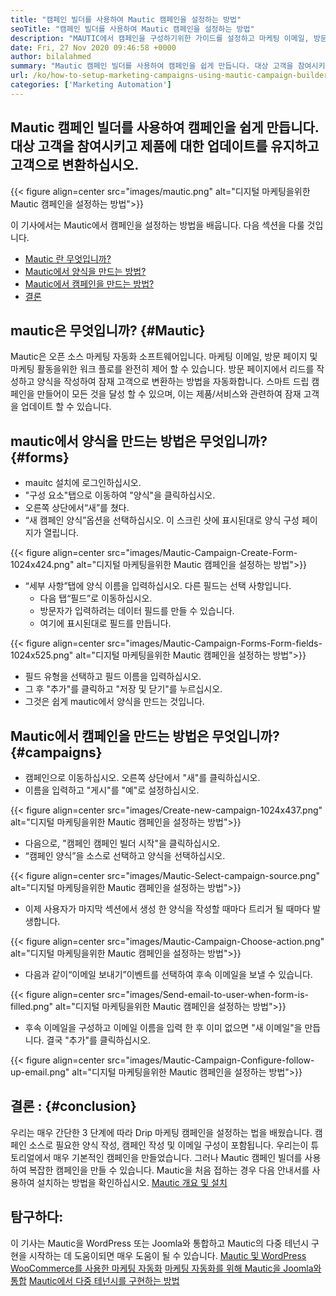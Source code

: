 ```yaml
---
title: "캠페인 빌더를 사용하여 Mautic 캠페인을 설정하는 방법" 
seoTitle: "캠페인 빌더를 사용하여 Mautic 캠페인을 설정하는 방법" 
description: "MAUTIC에서 캠페인을 구성하기위한 가이드를 설정하고 마케팅 이메일, 방문 페이지 및 마케팅 활동을위한 워크 플로를 완전히 제어 할 수 있습니다." 
date: Fri, 27 Nov 2020 09:46:58 +0000
author: bilalahmed
summary: "Mautic 캠페인 빌더를 사용하여 캠페인을 쉽게 만듭니다. 대상 고객을 참여시키고 제품에 대한 업데이트를 유지하고 고객으로 변환하십시오." 
url: /ko/how-to-setup-marketing-campaigns-using-mautic-campaign-builder/
categories: ['Marketing Automation']
---
```


## Mautic 캠페인 빌더를 사용하여 캠페인을 쉽게 만듭니다. 대상 고객을 참여시키고 제품에 대한 업데이트를 유지하고 고객으로 변환하십시오.

{{< figure align=center src="images/mautic.png" alt="디지털 마케팅을위한 Mautic 캠페인을 설정하는 방법">}}

이 기사에서는 Mautic에서 캠페인을 설정하는 방법을 배웁니다. 다음 섹션을 다룰 것입니다.
  * [Mautic 란 무엇입니까?][1]
  * [Mautic에서 양식을 만드는 방법?][2]
  * [Mautic에서 캠페인을 만드는 방법?][3]
  * [결론][4]

## mautic은 무엇입니까?   {#Mautic}
Mautic은 오픈 소스 마케팅 자동화 소프트웨어입니다. 마케팅 이메일, 방문 페이지 및 마케팅 활동을위한 워크 플로를 완전히 제어 할 수 있습니다. 방문 페이지에서 리드를 작성하고 양식을 작성하여 잠재 고객으로 변환하는 방법을 자동화합니다. 스마트 드립 캠페인을 만들어이 모든 것을 달성 할 수 있으며, 이는 제품/서비스와 관련하여 잠재 고객을 업데이트 할 수 있습니다.

## mautic에서 양식을 만드는 방법은 무엇입니까?   {#forms}
  * mauitc 설치에 로그인하십시오.
  * "구성 요소"탭으로 이동하여 "양식"을 클릭하십시오.
  * 오른쪽 상단에서“새”를 쳤다.
* “새 캠페인 양식”옵션을 선택하십시오. 이 스크린 샷에 표시된대로 양식 구성 페이지가 열립니다.

{{< figure align=center src="images/Mautic-Campaign-Create-Form-1024x424.png" alt="디지털 마케팅을위한 Mautic 캠페인을 설정하는 방법">}}

* “세부 사항”탭에 양식 이름을 입력하십시오. 다른 필드는 선택 사항입니다.
  * 다음 탭“필드”로 이동하십시오.
  * 방문자가 입력하려는 데이터 필드를 만들 수 있습니다.
  * 여기에 표시된대로 필드를 만듭니다.

{{< figure align=center src="images/Mautic-Campaign-Forms-Form-fields-1024x525.png" alt="디지털 마케팅을위한 Mautic 캠페인을 설정하는 방법">}}

  * 필드 유형을 선택하고 필드 이름을 입력하십시오.
  * 그 후 "추가"를 클릭하고 "저장 및 닫기"를 누르십시오.
  * 그것은 쉽게 mautic에서 양식을 만드는 것입니다.

## Mautic에서 캠페인을 만드는 방법은 무엇입니까?   {#campaigns}
  * 캠페인으로 이동하십시오. 오른쪽 상단에서 "새"를 클릭하십시오.
  * 이름을 입력하고 "게시"를 "예"로 설정하십시오.

{{< figure align=center src="images/Create-new-campaign-1024x437.png" alt="디지털 마케팅을위한 Mautic 캠페인을 설정하는 방법">}}

  * 다음으로, "캠페인 캠페인 빌더 시작"을 클릭하십시오.
* “캠페인 양식”을 소스로 선택하고 양식을 선택하십시오.

{{< figure align=center src="images/Mautic-Select-campaign-source.png" alt="디지털 마케팅을위한 Mautic 캠페인을 설정하는 방법">}}

  * 이제 사용자가 마지막 섹션에서 생성 한 양식을 작성할 때마다 트리거 될 때마다 발생합니다.

{{< figure align=center src="images/Mautic-Campaign-Choose-action.png" alt="디지털 마케팅을위한 Mautic 캠페인을 설정하는 방법">}}

  * 다음과 같이“이메일 보내기”이벤트를 선택하여 후속 이메일을 보낼 수 있습니다.

{{< figure align=center src="images/Send-email-to-user-when-form-is-filled.png" alt="디지털 마케팅을위한 Mautic 캠페인을 설정하는 방법">}}

  * 후속 이메일을 구성하고 이메일 이름을 입력 한 후 이미 없으면 "새 이메일"을 만듭니다. 결국 "추가"를 클릭하십시오.

{{< figure align=center src="images/Mautic-Campaign-Configure-follow-up-email.png" alt="디지털 마케팅을위한 Mautic 캠페인을 설정하는 방법">}}


## 결론 :   {#conclusion}
우리는 매우 간단한 3 단계에 따라 Drip 마케팅 캠페인을 설정하는 법을 배웠습니다. 캠페인 소스로 필요한 양식 작성, 캠페인 작성 및 이메일 구성이 포함됩니다. 우리는이 튜토리얼에서 매우 기본적인 캠페인을 만들었습니다. 그러나 Mautic 캠페인 빌더를 사용하여 복잡한 캠페인을 만들 수 있습니다. Mautic을 처음 접하는 경우 다음 안내서를 사용하여 설치하는 방법을 확인하십시오.
[Mautic 개요 및 설치][5]

## 탐구하다:
이 기사는 Mautic을 WordPress 또는 Joomla와 통합하고 Mautic의 다중 테넌시 구현을 시작하는 데 도움이되면 매우 도움이 될 수 있습니다.
[Mautic 및 WordPress WooCommerce를 사용한 마케팅 자동화][6]
[마케팅 자동화를 위해 Mautic을 Joomla와 통합][7]
[Mautic에서 다중 테넌시를 구현하는 방법][8]

  
[1]: #mautic
[2]: #forms
[3]: #campaigns
[4]: #conclusion
[5]: https://products.containerize.com/marketing-automation/mautic
[6]: https://blog.containerize.com/wp-admin/post.php?post=388&action=edit
[7]: https://blog.containerize.com/wp-admin/post.php?post=233&action=edit
[8]: https://blog.containerize.com/marketing-automation/how-to-implement-multi-tenancy-in-mautic/
